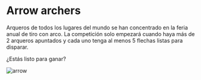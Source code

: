 # Arrow archers

Arqueros de todos los lugares del mundo se han concentrado en la feria anual de tiro con arco.
La competición solo empezará cuando haya más de 2 arqueros apuntados y cada uno tenga al menos 5 flechas listas para disparar.

¿Estás listo para ganar?

![arrow](http://4.bp.blogspot.com/-Rk_1jMLElaM/TzmS2yHpd8I/AAAAAAAADJs/NW89ewZmwqY/s1600/como-apuntaban-los-arqueros.jpg)
